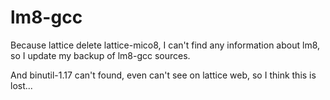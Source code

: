 lm8-gcc
=======

Because lattice delete lattice-mico8, I can't find any information about lm8, so I update my backup of lm8-gcc sources.


And binutil-1.17 can't found, even can't see on lattice web, so I think this is lost...

